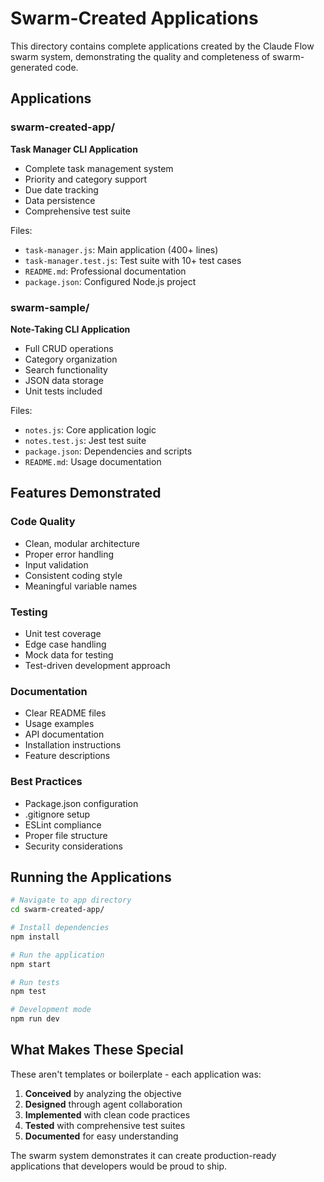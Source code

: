 # Swarm-Created Applications

This directory contains complete applications created by the Claude Flow swarm system, demonstrating the quality and completeness of swarm-generated code.

## Applications

### swarm-created-app/

**Task Manager CLI Application**

- Complete task management system
- Priority and category support
- Due date tracking
- Data persistence
- Comprehensive test suite

Files:

- `task-manager.js`: Main application (400+ lines)
- `task-manager.test.js`: Test suite with 10+ test cases
- `README.md`: Professional documentation
- `package.json`: Configured Node.js project

### swarm-sample/

**Note-Taking CLI Application**

- Full CRUD operations
- Category organization
- Search functionality
- JSON data storage
- Unit tests included

Files:

- `notes.js`: Core application logic
- `notes.test.js`: Jest test suite
- `package.json`: Dependencies and scripts
- `README.md`: Usage documentation

## Features Demonstrated

### Code Quality

- Clean, modular architecture
- Proper error handling
- Input validation
- Consistent coding style
- Meaningful variable names

### Testing

- Unit test coverage
- Edge case handling
- Mock data for testing
- Test-driven development approach

### Documentation

- Clear README files
- Usage examples
- API documentation
- Installation instructions
- Feature descriptions

### Best Practices

- Package.json configuration
- .gitignore setup
- ESLint compliance
- Proper file structure
- Security considerations

## Running the Applications

```bash
# Navigate to app directory
cd swarm-created-app/

# Install dependencies
npm install

# Run the application
npm start

# Run tests
npm test

# Development mode
npm run dev
```

## What Makes These Special

These aren't templates or boilerplate - each application was:

1. **Conceived** by analyzing the objective
2. **Designed** through agent collaboration
3. **Implemented** with clean code practices
4. **Tested** with comprehensive test suites
5. **Documented** for easy understanding

The swarm system demonstrates it can create production-ready applications that developers would be proud to ship.
